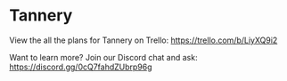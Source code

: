 # Tannery
View the all the plans for Tannery on Trello: https://trello.com/b/LiyXQ9i2

Want to learn more? Join our Discord chat and ask: https://discord.gg/0cQ7fahdZUbrp96g
